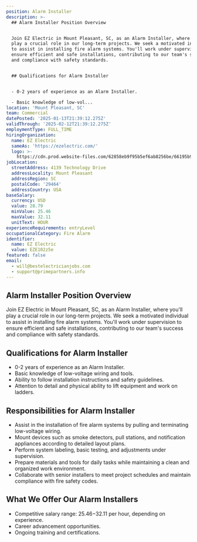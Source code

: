 ```yaml
---
position: Alarm Installer
description: >-
  ## Alarm Installer Position Overview


  Join EZ Electric in Mount Pleasant, SC, as an Alarm Installer, where you'll
  play a crucial role in our long-term projects. We seek a motivated individual
  to assist in installing fire alarm systems. You'll work under supervision to
  ensure efficient and safe installations, contributing to our team's success
  and compliance with safety standards.


  ## Qualifications for Alarm Installer


  - 0-2 years of experience as an Alarm Installer.

  - Basic knowledge of low-vol...
location: 'Mount Pleasant, SC'
team: Commercial
datePosted: '2025-01-13T21:39:12.275Z'
validThrough: '2025-02-12T21:39:12.275Z'
employmentType: FULL_TIME
hiringOrganization:
  name: EZ Electric
  sameAs: 'https://ezelectric.com/'
  logo: >-
    https://cdn.prod.website-files.com/62858eb9f95b5ef6ab8256be/66195b93d011344d05b98867_ez-electric-logo.svg
jobLocation:
  streetAddress: 4139 Technology Drive
  addressLocality: Mount Pleasant
  addressRegion: SC
  postalCode: '29464'
  addressCountry: USA
baseSalary:
  currency: USD
  value: 28.79
  minValue: 25.46
  maxValue: 32.11
  unitText: HOUR
experienceRequirements: entryLevel
occupationalCategory: Fire Alarm
identifier:
  name: EZ Electric
  value: EZE102z5e
featured: false
email:
  - will@bestelectricianjobs.com
  - support@primepartners.info
---
```




## Alarm Installer Position Overview

Join EZ Electric in Mount Pleasant, SC, as an Alarm Installer, where you'll play a crucial role in our long-term projects. We seek a motivated individual to assist in installing fire alarm systems. You'll work under supervision to ensure efficient and safe installations, contributing to our team's success and compliance with safety standards.

## Qualifications for Alarm Installer

- 0-2 years of experience as an Alarm Installer.
- Basic knowledge of low-voltage wiring and tools.
- Ability to follow installation instructions and safety guidelines.
- Attention to detail and physical ability to lift equipment and work on ladders.

## Responsibilities for Alarm Installer

- Assist in the installation of fire alarm systems by pulling and terminating low-voltage wiring.
- Mount devices such as smoke detectors, pull stations, and notification appliances according to detailed layout plans.
- Perform system labeling, basic testing, and adjustments under supervision.
- Prepare materials and tools for daily tasks while maintaining a clean and organized work environment.
- Collaborate with senior installers to meet project schedules and maintain compliance with fire safety codes.

## What We Offer Our Alarm Installers

- Competitive salary range: $25.46-$32.11 per hour, depending on experience.
- Career advancement opportunities.
- Ongoing training and certifications.